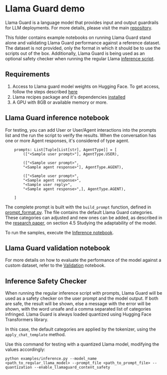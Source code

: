 # Llama Guard demo
<!-- markdown-link-check-disable -->
Llama Guard is a language model that provides input and output guardrails for LLM deployments. For more details, please visit the main [repository](https://github.com/facebookresearch/PurpleLlama/tree/main/Llama-Guard).

This folder contains example notebooks on running Llama Guard stand alone and validating Llama Guard performance against a reference dataset. The dataset is not provided, only the format in which it should be to use the scripts out of the box. Additionally, Llama Guard is being used as an optional safety checker when running the regular Llama [inference script](../../inference/local_inference/inference.py).

## Requirements
1. Access to Llama guard model weights on Hugging Face. To get access, follow the steps described [here](https://github.com/facebookresearch/PurpleLlama/tree/main/Llama-Guard#download)
2. Llama recipes package and it's dependencies [installed](https://github.com/albertodepaola/llama-recipes/blob/llama-guard-data-formatter-example/README.md#installation)
3. A GPU with 8GB or available memory or more. 

## Llama Guard inference notebook
For testing, you can add User or User/Agent interactions into the prompts list and the run the script to verify the results. When the conversation has one or more Agent responses, it's considered of type agent. 


```
    prompts: List[Tuple[List[str], AgentType]] = [
        (["<Sample user prompt>"], AgentType.USER),

        (["<Sample user prompt>",
        "<Sample agent response>"], AgentType.AGENT),

        (["<Sample user prompt>",
        "<Sample agent response>",
        "<Sample user reply>",
        "<Sample agent response>",], AgentType.AGENT),

    ]
```
The complete prompt is built with the `build_prompt` function, defined in [prompt_format.py](../../src/llama_recipes/inference/prompt_format.py). The file contains the default Llama Guard  categories. These categories can adjusted and new ones can be added, as described in the [research paper](https://ai.meta.com/research/publications/llama-guard-llm-based-input-output-safeguard-for-human-ai-conversations/), on section 4.5 Studying the adaptability of the model.
<!-- markdown-link-check-enable -->

To run the samples, execute the [Inference notebook](inference.ipynb).

## Llama Guard validation notebook

For more details on how to evaluate the performance of the model against a custom dataset, refer to the [Validation](validation.ipynb) notebook.

## Inference Safety Checker
When running the regular inference script with prompts, Llama Guard will be used as a safety checker on the user prompt and the model output. If both are safe, the result will be shown, else a message with the error will be shown, with the word unsafe and a comma separated list of categories infringed. Llama Guard is always loaded quantized using Hugging Face Transformers library.

In this case, the default categories are applied by the tokenizer, using the `apply_chat_template` method.

Use this command for testing with a quantized Llama model, modifying the values accordingly:

`python examples/inference.py --model_name <path_to_regular_llama_model> --prompt_file <path_to_prompt_file> --quantization --enable_llamaguard_content_safety`



